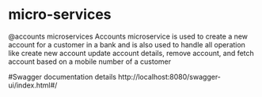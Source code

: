 # micro-services
@accounts microservices
Accounts microservice is used to create a new account for a customer in a bank and is also used to handle all operation like create new account update account details, remove account, and fetch account based on a mobile number of a customer

#Swagger documentation details
http://localhost:8080/swagger-ui/index.html#/
